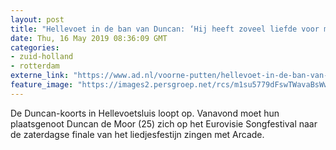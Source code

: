 ```yaml
---
layout: post
title: "Hellevoet in de ban van Duncan: ‘Hij heeft zoveel liefde voor muziek’"
date: Thu, 16 May 2019 08:36:09 GMT
categories: 
- zuid-holland 
- rotterdam 
externe_link: "https://www.ad.nl/voorne-putten/hellevoet-in-de-ban-van-duncan-hij-heeft-zoveel-liefde-voor-muziek~ae0e2ef8/"
feature_image: "https://images2.persgroep.net/rcs/m1su5779dFswTWavaBsWwjWzNsU/diocontent/148090409/_fitwidth/400/?appId=21791a8992982cd8da851550a453bd7f&quality=0.7"
---
```


De Duncan-koorts in Hellevoetsluis loopt op. Vanavond moet hun plaatsgenoot Duncan de Moor (25) zich op het Eurovisie Songfestival naar de zaterdagse finale van het liedjesfestijn zingen met Arcade.
